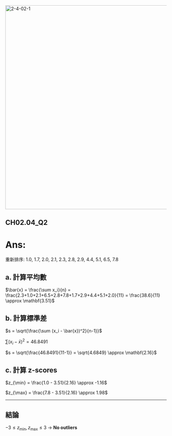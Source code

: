 <img width="698" height="637" alt="2-4-02-1" src="https://github.com/user-attachments/assets/d92d94af-5ac7-44eb-b35e-85b6553a73ab" />


## CH02.04_Q2

# Ans:
重新排序: 1.0, 1.7, 2.0, 2.1, 2.3, 2.8, 2.9, 4.4, 5.1, 6.5, 7.8  

## a. 計算平均數
$\bar{x} = \frac{\sum x_i}{n} = \frac{2.3+1.0+2.1+6.5+2.8+7.8+1.7+2.9+4.4+5.1+2.0}{11} = \frac{38.6}{11} \approx \mathbf{3.51}$

## b. 計算標準差
$s = \sqrt{\frac{\sum (x_i - \bar{x})^2}{n-1}}$

$\sum (x_i - \bar{x})^2 = 46.8491$

$s = \sqrt{\frac{46.8491}{11-1}} = \sqrt{4.6849} \approx \mathbf{2.16}$

## c. 計算 z-scores
$z_{\min} = \frac{1.0 - 3.51}{2.16} \approx -1.16$

$z_{\max} = \frac{7.8 - 3.51}{2.16} \approx 1.98$

---

## 結論
$-3 \leq z_{\min}, z_{\max} \leq 3$ → **No outliers**
